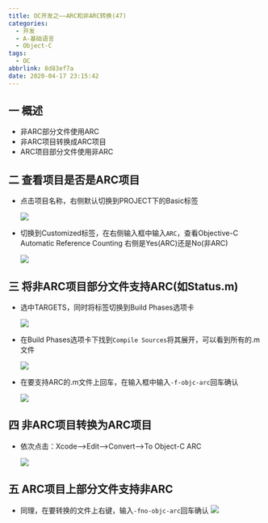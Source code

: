 ```yaml
---
title: OC开发之——ARC和非ARC转换(47)
categories:
  - 开发
  - A-基础语言
  - Object-C
tags:
  - OC
abbrlink: 8d83ef7a
date: 2020-04-17 23:15:42
---
```

## 一 概述

* 非ARC部分文件使用ARC
* 非ARC项目转换成ARC项目
* ARC项目部分文件使用非ARC

<!--more-->

## 二 查看项目是否是ARC项目

* 点击项目名称，右侧默认切换到PROJECT下的Basic标签

  ![][1]
  
* 切换到Customized标签，在右侧输入框中输入`ARC`，查看Objective-C Automatic Reference Counting 右侧是Yes(ARC)还是No(非ARC)

  ![][2]

## 三 将非ARC项目部分文件支持ARC(如Status.m)

* 选中TARGETS，同时将标签切换到Build Phases选项卡

  ![][3]
  
* 在Build Phases选项卡下找到`Compile Sources`将其展开，可以看到所有的.m文件

  ![][4]
  
* 在要支持ARC的.m文件上回车，在输入框中输入`-f-objc-arc`回车确认

  ![][5]

## 四 非ARC项目转换为ARC项目

* 依次点击：Xcode——>Edit——>Convert——>To Object-C ARC

  ![][6]

## 五 ARC项目上部分文件支持非ARC

* 同理，在要转换的文件上右键，输入`-fno-objc-arc`回车确认
  ![][7]
  




[1]:https://raw.githubusercontent.com/PGzxc/CDN/master/blog-image/oc-xcode-arc-project-view.png
[2]:https://raw.githubusercontent.com/PGzxc/CDN/master/blog-image/oc-xcode-arc-project-yes-or-no.png
[3]:https://raw.githubusercontent.com/PGzxc/CDN/master/blog-image/oc-xcode-target-buildphases-choice.png
[4]:https://raw.githubusercontent.com/PGzxc/CDN/master/blog-image/oc-xcode-target-buildphases-source-open.png
[5]:https://raw.githubusercontent.com/PGzxc/CDN/master/blog-image/oc-xcode-target-buildphases-m-fobjc-arc.png
[6]:https://raw.githubusercontent.com/PGzxc/CDN/master/blog-image/oc-xcode-edit-covert-to-arc.png
[7]:https://raw.githubusercontent.com/PGzxc/CDN/master/blog-image/oc-xcode-target-buildphases-arc-support-noarc.png